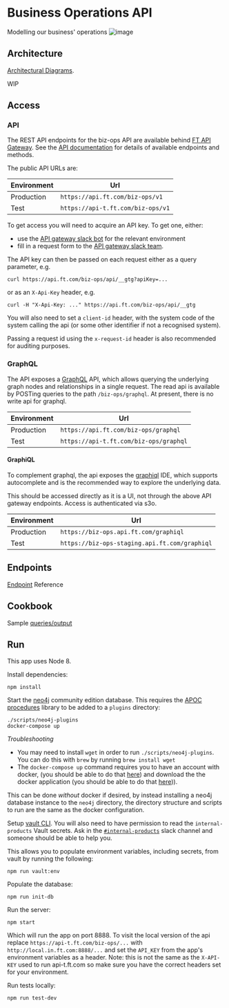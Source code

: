 # Business Operations API

Modelling our business' operations
![image](https://user-images.githubusercontent.com/447559/41767528-bf2e19d8-7601-11e8-864d-61e3701df193.png)



## Architecture

[Architectural Diagrams](https://github.com/Financial-Times/gdpr).

WIP

## Access

### API

The REST API endpoints for the biz-ops API are available behind [FT API Gateway](http://developer.ft.com/). See the [API documentation](https://github.com/Financial-Times/biz-ops-api/blob/master/ENDPOINTS.md) for details of available endpoints and methods.

The public API URLs are:

| Environment   | Url                                |
| ------------- | --------------------------------   |
| Production    | `https://api.ft.com/biz-ops/v1`   |
| Test          | `https://api-t.ft.com/biz-ops/v1` |

To get access you will need to acquire an API key.
To get one, either:

*   use the [API gateway slack bot](https://github.com/Financial-Times/apig-api-key-warden) for the relevant environment
*   fill in a request form to the [API gateway slack team](https://financialtimes.slack.com/messages/C06GDS7UJ).

The API key can then be passed on each request either as a query parameter, e.g.

```shell
curl https://api.ft.com/biz-ops/api/__gtg?apiKey=...
```

or as an `X-Api-Key` header, e.g.

```shell
curl -H "X-Api-Key: ..." https://api.ft.com/biz-ops/api/__gtg
```

You will also need to set a `client-id` header, with the system code of the system calling the api (or some other identifier if not a recognised system).

Passing a request id using the `x-request-id` header is also recommended for auditing purposes.

### GraphQL

The API exposes a [GraphQL](https://graphql.org/) API, which allows querying the underlying graph nodes and relationships in a single request. The read api is available by POSTing queries to the path `/biz-ops/graphql`. At present, there is no write api for graphql.

| Environment   | Url                                                   |
| ------------- | ----------------------------------------------------  |
| Production    | `https://api.ft.com/biz-ops/graphql`                 |
| Test          | `https://api-t.ft.com/biz-ops/graphql`         |

#### GraphiQL
To complement graphql, the api exposes the [graphiql](https://github.com/graphql/graphiql) IDE, which supports autocomplete and is the recommended way to explore the underlying data.

This should be accessed directly as it is a UI, not through the above API gateway endpoints. Access is authenticated via s3o.

| Environment   | Url                                                   |
| ------------- | ----------------------------------------------------  |
| Production    | `https://biz-ops.api.ft.com/graphiql`                 |
| Test          | `https://biz-ops-staging.api.ft.com/graphiql`         |

## Endpoints

[Endpoint](ENDPOINTS.md) Reference

## Cookbook

Sample [queries/output](COOKBOOK.md)

## Run

This app uses Node 8.

Install dependencies:

```shell
npm install
```

Start the [neo4j](https://neo4j.com/) community edition database. This requires the [APOC procedures](http://github.com/neo4j-contrib/neo4j-apoc-procedures) library to be added to a `plugins` directory:

```shell
./scripts/neo4j-plugins
docker-compose up
```

*Troubleshooting*
* You may need to install `wget` in order to run `./scripts/neo4j-plugins`. You can do this with `brew` by running `brew install wget`
* The `docker-compose up` command requires you to have an account with docker, (you should be able to do that [here](https://hub.docker.com/)) and download the the docker application (you should be able to do that [here](https://www.docker.com/get-docker))).

This can be done _without_ docker if desired, by instead installing a neo4j database instance to the `neo4j` directory, the directory structure and scripts to run are the same as the docker configuration.

Setup [vault CLI](https://github.com/Financial-Times/vault/wiki/Getting-Started#login-with-the-cli). You will also need to have permission to read the `internal-products` Vault secrets. Ask in the [`#internal-products`](https://financialtimes.slack.com/messages/C40J2GPB6/team/) slack channel and someone should be able to help you.

This allows you to populate environment variables, including secrets, from vault by running the following:

```shell
npm run vault:env
```

Populate the database:

```shell
npm run init-db
```

Run the server:

```shell
npm start
```

Which will run the app on port 8888. To visit the local version of the api replace `https://api-t.ft.com/biz-ops/...` with `http://local.in.ft.com:8888/...` and set the `API_KEY` from the app's environment variables as a header. Note: this is not the same as the `X-API-KEY` used to run api-t.ft.com so make sure you have the correct headers set for your environment.

Run tests locally:

```shell
npm run test-dev
```
